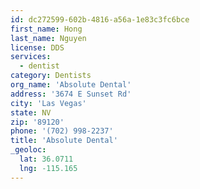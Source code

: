 ```yaml
---
id: dc272599-602b-4816-a56a-1e83c3fc6bce
first_name: Hong
last_name: Nguyen
license: DDS
services:
  - dentist
category: Dentists
org_name: 'Absolute Dental'
address: '3674 E Sunset Rd'
city: 'Las Vegas'
state: NV
zip: '89120'
phone: '(702) 998-2237'
title: 'Absolute Dental'
_geoloc:
  lat: 36.0711
  lng: -115.165
---
```

